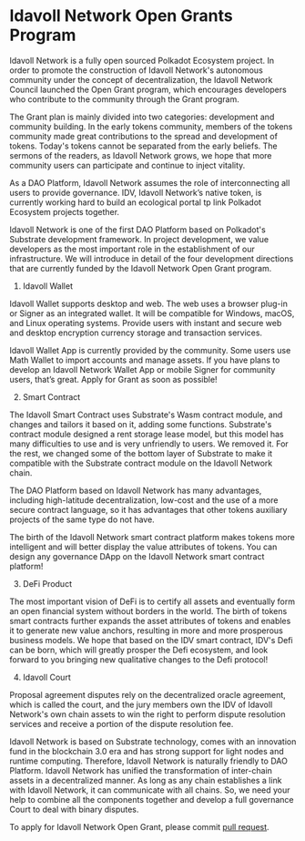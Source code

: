 # Idavoll Network Open Grants Program

Idavoll Network is a fully open sourced Polkadot Ecosystem project. In order to promote the construction of Idavoll Network's autonomous community under the concept of decentralization, the Idavoll Network Council launched the Open Grant program, which encourages developers who contribute to the community through the Grant program.

The Grant plan is mainly divided into two categories: development and community building. In the early tokens community, members of the tokens community made great contributions to the spread and development of tokens. Today's tokens cannot be separated from the early beliefs. The sermons of the readers, as Idavoll Network grows, we hope that more community users can participate and continue to inject vitality.

As a DAO Platform, Idavoll Network assumes the role of interconnecting all users to provide governance. IDV, Idavoll Network’s native token, is currently working hard to build an ecological portal tp link Polkadot Ecosystem projects together.

Idavoll Network is one of the first DAO Platform based on Polkadot's Substrate development framework. In project development, we value developers as the most important role in the establishment of our infrastructure. We will introduce in detail of the four development directions that are currently funded by the Idavoll Network Open Grant program.

1. Idavoll Wallet

Idavoll Wallet supports desktop and web. The web uses a browser plug-in or Signer as an integrated wallet. It will be compatible for Windows, macOS, and Linux operating systems. Provide users with instant and secure web and desktop encryption currency storage and transaction services.

Idavoll Wallet App is currently provided by the community. Some users use Math Wallet to import accounts and manage assets. If you have plans to develop an Idavoll Network Wallet App or mobile Signer for community users, that’s great. Apply for Grant as soon as possible!

2. Smart Contract

The Idavoll Smart Contract uses Substrate's Wasm contract module, and changes and tailors it based on it, adding some functions. Substrate's contract module designed a rent storage lease model, but this model has many difficulties to use and is very unfriendly to users. We removed it. For the rest, we changed some of the bottom layer of Substrate to make it compatible with the Substrate contract module on the Idavoll Network chain.

The DAO Platform based on Idavoll Network has many advantages, including high-latitude decentralization, low-cost and the use of a more secure contract language, so it has advantages that other tokens auxiliary projects of the same type do not have.

The birth of the Idavoll Network smart contract platform makes tokens more intelligent and will better display the value attributes of tokens. You can design any governance DApp on the Idavoll Network smart contract platform!

3. DeFi Product

The most important vision of DeFi is to certify all assets and eventually form an open financial system without borders in the world. The birth of tokens smart contracts further expands the asset attributes of tokens and enables it to generate new value anchors, resulting in more and more prosperous business models. We hope that based on the IDV smart contract, IDV's Defi can be born, which will greatly prosper the Defi ecosystem, and look forward to you bringing new qualitative changes to the Defi protocol!

4. Idavoll Court

Proposal agreement disputes rely on the decentralized oracle agreement, which is called the court, and the jury members own the IDV of Idavoll Network's own chain assets to win the right to perform dispute resolution services and receive a portion of the dispute resolution fee.

Idavoll Network is based on Substrate technology, comes with an innovation fund in the blockchain 3.0 era and has strong support for light nodes and runtime computing. Therefore, Idavoll Network is naturally friendly to DAO Platform. Idavoll Network has unified the transformation of inter-chain assets in a decentralized manner. As long as any chain establishes a link with Idavoll Network, it can communicate with all chains. So, we need your help to combine all the components together and develop a full governance Court to deal with binary disputes.


To apply for Idavoll Network Open Grant, please commit [pull request](https://github.com/idavollnetwork/open-grants-program).
